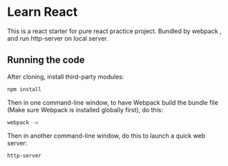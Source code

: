 # Learn React
This is a react starter for pure react practice project. Bundled by webpack , and run http-server on local server.

## Running the code

After cloning, install third-party modules:

```sh  
npm install
```

Then in one command-line window, to have Webpack build the bundle file (Make sure Webpack is installed globally first), do this:

```sh
webpack -w
```

Then in another command-line window, do this to launch a quick web server:

```sh
http-server
```

